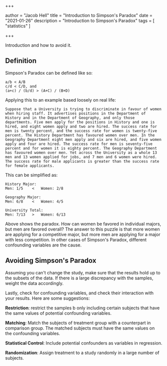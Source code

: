 +++

author = "Jacob Hell"
title = "Introduction to Simpson's Paradox"
date = "2021-01-26"
description = "Introduction to Simpson's Paradox"
tags = [ "statistics" ]

+++

Introduction and how to avoid it.

<!--more-->

## Definition

Simpson's Paradox can be defined like so:

```
a/b < A/B
c/d < C/D, and
(a+c) / (b/d) > (A+C) / (B+D)
```

Applying this to an example based loosely on real life:

```
Suppose that a University is trying to discriminate in favour of women when hiring staff. It advertises positions in the Department of History and in the Department of Geography, and only those departments. Five men apply for the positions in History and one is hired, and eight women apply and two are hired. The success rate for men is twenty percent, and the success rate for women is twenty-five percent. The History Department has favoured women over men. In the Geography Department eight men apply and six are hired, and five women apply and four are hired. The success rate for men is seventy-five percent and for women it is eighty percent. The Geography Department has favoured women over men. Yet across the University as a whole 13 men and 13 women applied for jobs, and 7 men and 6 women were hired. The success rate for male applicants is greater than the success rate for female applicants.
```

This can be simplified as:

```
History Major:
Men: 1/5	<	Women: 2/8

Geography Major:
Men: 6/8	<	Women: 4/5

University Total:
Men: 7/13	>	Women: 6/13

```

Above shows the paradox. How can women be favored in individual majors, but men are favored overall? The answer to this puzzle is that more women are applying for a competitive major, but more men are applying for a major with less competition. In other cases of Simpson's Paradox, different confounding variables are the cause.

## Avoiding Simpson's Paradox

Assuming you can't change the study, make sure that the results hold up to the subsets of the data. If there is a large discrepancy with the samples, weight the data accordingly. 

Lastly, check for confounding variables, and check their interaction with your results. Here are some suggestions:

**Restriction**: restrict the samples b only including certain subjects that have the same values of potential confounding variables.

**Matching**: Match the subjects of treatment group with a counterpart in comparison group. The matched subjects must have the same values on the confounding variables.

**Statistical Control**: Include potential confounders as variables in regression.

**Randomization**: Assign treatment to a study randomly in a large number of subjects.